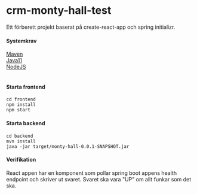 # crm-monty-hall-test

Ett förberett projekt baserat på create-react-app och spring initializr.

#### Systemkrav

[Maven](https://maven.apache.org/)<br>
[Java11](http://www.oracle.com/technetwork/java/javase/overview/index.html)<br>
[NodeJS](https://nodejs.org)<br>
<br>

#### Starta frontend
```
cd frontend
npm install
npm start
```

#### Starta backend
```
cd backend
mvn install
java -jar target/monty-hall-0.0.1-SNAPSHOT.jar   
```

#### Verifikation
React appen har en komponent som pollar spring boot appens health endpoint och skriver ut svaret. Svaret ska vara "UP" om allt funkar som det ska.




